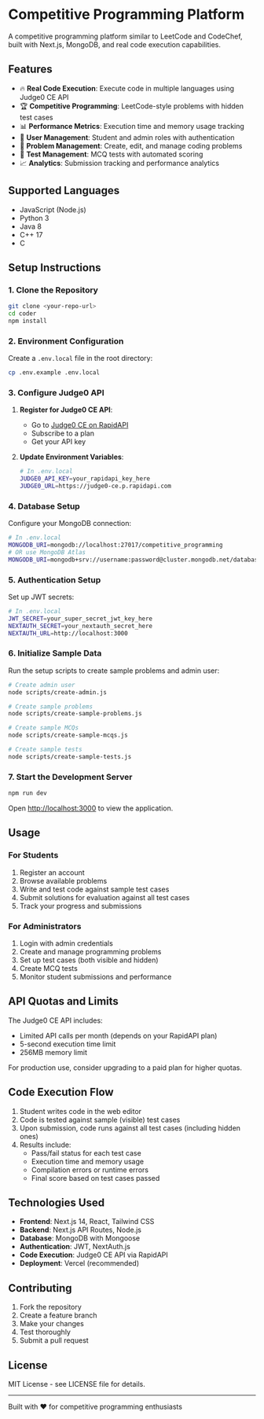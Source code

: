 # Competitive Programming Platform

A competitive programming platform similar to LeetCode and CodeChef, built with Next.js, MongoDB, and real code execution capabilities.

## Features

- 🔥 **Real Code Execution**: Execute code in multiple languages using Judge0 CE API
- 🏆 **Competitive Programming**: LeetCode-style problems with hidden test cases
- 📊 **Performance Metrics**: Execution time and memory usage tracking
- 👥 **User Management**: Student and admin roles with authentication
- 📝 **Problem Management**: Create, edit, and manage coding problems
- 🧪 **Test Management**: MCQ tests with automated scoring
- 📈 **Analytics**: Submission tracking and performance analytics

## Supported Languages

- JavaScript (Node.js)
- Python 3
- Java 8
- C++ 17
- C

## Setup Instructions

### 1. Clone the Repository
```bash
git clone <your-repo-url>
cd coder
npm install
```

### 2. Environment Configuration

Create a `.env.local` file in the root directory:

```bash
cp .env.example .env.local
```

### 3. Configure Judge0 API

1. **Register for Judge0 CE API**:
   - Go to [Judge0 CE on RapidAPI](https://rapidapi.com/judge0-official/api/judge0-ce)
   - Subscribe to a plan
   - Get your API key

2. **Update Environment Variables**:
   ```bash
   # In .env.local
   JUDGE0_API_KEY=your_rapidapi_key_here
   JUDGE0_URL=https://judge0-ce.p.rapidapi.com
   ```

### 4. Database Setup

Configure your MongoDB connection:
```bash
# In .env.local
MONGODB_URI=mongodb://localhost:27017/competitive_programming
# OR use MongoDB Atlas
MONGODB_URI=mongodb+srv://username:password@cluster.mongodb.net/database
```

### 5. Authentication Setup

Set up JWT secrets:
```bash
# In .env.local
JWT_SECRET=your_super_secret_jwt_key_here
NEXTAUTH_SECRET=your_nextauth_secret_here
NEXTAUTH_URL=http://localhost:3000
```

### 6. Initialize Sample Data

Run the setup scripts to create sample problems and admin user:

```bash
# Create admin user
node scripts/create-admin.js

# Create sample problems
node scripts/create-sample-problems.js

# Create sample MCQs
node scripts/create-sample-mcqs.js

# Create sample tests
node scripts/create-sample-tests.js
```

### 7. Start the Development Server

```bash
npm run dev
```

Open [http://localhost:3000](http://localhost:3000) to view the application.

## Usage

### For Students
1. Register an account
2. Browse available problems
3. Write and test code against sample test cases
4. Submit solutions for evaluation against all test cases
5. Track your progress and submissions

### For Administrators
1. Login with admin credentials
2. Create and manage programming problems
3. Set up test cases (both visible and hidden)
4. Create MCQ tests
5. Monitor student submissions and performance

## API Quotas and Limits

The Judge0 CE API includes:
- Limited API calls per month (depends on your RapidAPI plan)
- 5-second execution time limit
- 256MB memory limit

For production use, consider upgrading to a paid plan for higher quotas.

## Code Execution Flow

1. Student writes code in the web editor
2. Code is tested against sample (visible) test cases
3. Upon submission, code runs against all test cases (including hidden ones)
4. Results include:
   - Pass/fail status for each test case
   - Execution time and memory usage
   - Compilation errors or runtime errors
   - Final score based on test cases passed

## Technologies Used

- **Frontend**: Next.js 14, React, Tailwind CSS
- **Backend**: Next.js API Routes, Node.js
- **Database**: MongoDB with Mongoose
- **Authentication**: JWT, NextAuth.js
- **Code Execution**: Judge0 CE API via RapidAPI
- **Deployment**: Vercel (recommended)

## Contributing

1. Fork the repository
2. Create a feature branch
3. Make your changes
4. Test thoroughly
5. Submit a pull request

## License

MIT License - see LICENSE file for details.

---

Built with ❤️ for competitive programming enthusiasts
